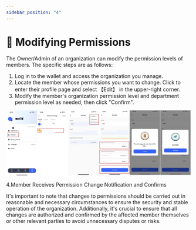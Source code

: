 ```yaml
---
sidebar_position: "4"
---
```

# 🚆 Modifying Permissions

The Owner/Admin of an organization can modify the permission levels of members. The specific steps are as follows:

1. Log in to the wallet and access the organization you manage.
2. Locate the member whose permissions you want to change. Click to enter their profile page and select 【Edit】 in the upper-right corner.
3. Modify the member's organization permission level and department permission level as needed, then click "Confirm".

![](<../images/assets/821ae076e49174b2feac6646b9cde22.jpg>)

4.Member Receives Permission Change Notification and Confirms

It's important to note that changes to permissions should be carried out in reasonable and necessary circumstances to ensure the security and stable operation of the organization. Additionally, it's crucial to ensure that all changes are authorized and confirmed by the affected member themselves or other relevant parties to avoid unnecessary disputes or risks.

